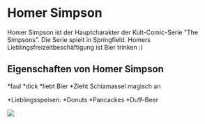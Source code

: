 # Homer Simpson


Homer Simpson ist der Hauptcharakter der Kult-Comic-Serie "The Simpsons".
Die Serie spielt in Springfield. 
Homers Lieblingsfreizeitbeschäftigung ist Bier trinken :)


## Eigenschaften von Homer Simpson
*faul
*dick
*liebt Bier
*Zieht Schlamassel magisch an

*Lieblingsspeisen:
  *Donuts
  *Pancackes
  *Duff-Beer


<img src="https://lokalo.de/wp-content/uploads/2014/12/homer_simpson-696x450.jpg"/>